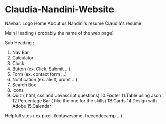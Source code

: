 # Claudia-Nandini-Website

Navbar: Logo   Home   About us   Nandini's resume   Claudia's resume

Main Heading ( probably the name of the web page)

Sub Heading :
1. Nav Bar
2. Calculator
3. Clock
4. Button (ex. Click, Submit ...)
5. Form (ex. contact form ...)
6. Notification (ex. alert, promt ...)
7. Search Box
8. Icons
9. Quiz ( html, css and Javascript questions)
10.Footer
11.Table using Json
12.Percentage Bar ( like the one for the skills)
13.Cards
14.Design with Adobe
15.Calendar

Helpfull sites ( ex pixel, fontawesome, freecodecamp ...)